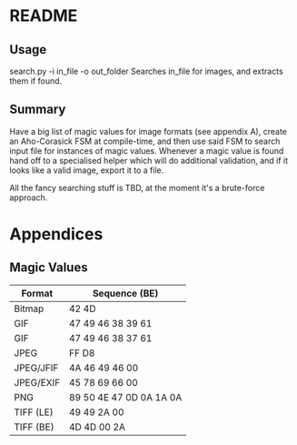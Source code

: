 README
======

Usage
-------
search.py -i in\_file -o out\_folder
Searches in\_file for images, and extracts them if found.

Summary
-------
Have a big list of magic values for image formats (see appendix A), create an Aho-Corasick FSM at compile-time, and then use said FSM to search input file for instances of magic values. Whenever a magic value is found hand off to a specialised helper which will do additional validation, and if it looks like a valid image, export it to a file.

All the fancy searching stuff is TBD, at the moment it's a brute-force approach.


Appendices
==========
Magic Values
--------------

Format    | Sequence (BE)
------    | ---------------------------
Bitmap    | 42 4D
GIF       | 47 49 46 38 39 61
GIF       | 47 49 46 38 37 61
JPEG      | FF D8
JPEG/JFIF | 4A 46 49 46 00
JPEG/EXIF | 45 78 69 66 00
PNG       | 89 50 4E 47 0D 0A 1A 0A
TIFF (LE) | 49 49 2A 00
TIFF (BE) | 4D 4D 00 2A

